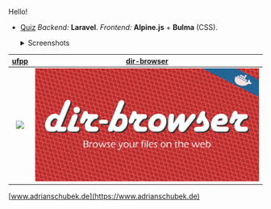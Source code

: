 
Hello!
- [Quiz](https://quiz.adriansoftware.de/) *Backend:* **Laravel**. *Frontend:* **Alpine.js** + **Bulma** (CSS).
  <details>
    <summary>Screenshots</summary>
  
    ![image](https://user-images.githubusercontent.com/19362349/201469744-77ede9af-245b-4a03-bfb4-b5c5e82ff8f1.png)
  
  </details>

[ufpp](https://github.com/adrianschubek/utpp)|[dir-browser](https://github.com/adrianschubek/dir-browser)
:---:|:---:
[![](https://github.com/adrianschubek/utpp/blob/main/utpp.png)](https://github.com/adrianschubek/utpp)     |   [![](https://github.com/adrianschubek/dir-browser/blob/main/dir-browser.png)](https://github.com/adrianschubek/dir-browser)


[www.adrianschubek.de](https://www.adrianschubek.de)
